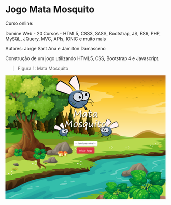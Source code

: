 # Jogo Mata Mosquito

Curso online:

Domine Web - 20 Cursos - HTML5, CSS3, SASS, Bootstrap, JS, ES6, PHP, MySQL, JQuery, MVC, APIs, IONIC e muito mais

Autores:
Jorge Sant Ana e Jamilton Damasceno

Construção de um jogo utilizando HTML5, CSS, Bootstrap 4 e Javascript. 

>Figura 1: Mata Mosquito

![Mata Mosquito](imagens/Pagina_inicial.png)

 

 
 
 
